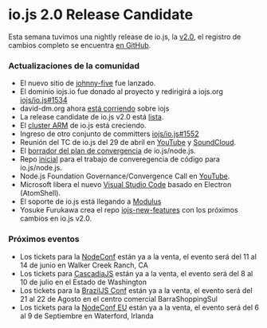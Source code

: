 # io.js 2.0 Release Candidate
Esta semana tuvimos una nightly release de io.js, la [v2.0](https://iojs.org/download/nightly/v2.0.0-nightly20150501b4ad5d7050/), el registro de cambios completo se encuentra [en GitHub](https://github.com/iojs/io.js/blob/v1.x/CHANGELOG.md).

### Actualizaciones de la comunidad

* El nuevo sitio de [johnny-five](http://johnny-five.io/) fue lanzado.
* El dominio iojs.io fue donado al proyecto y redirigirá a iojs.org [iojs/io.js#1534](https://github.com/iojs/io.js/issues/1534)
* david-dm.org ahora [está corriendo](https://twitter.com/_alanshaw/status/592855646124531713) sobre iojs
* La release candidate de io.js v2.0 está [lista](https://iojs.org/download/nightly/v2.0.0-nightly20150501b4ad5d7050/).
* El [cluster ARM](https://twitter.com/rvagg/status/593226114992087041) de io.js está creciendo.
* Ingreso de otro conjunto de committers [iojs/io.js#1552](https://github.com/iojs/io.js/issues/1552)
* Reunión del TC de io.js del 29 de abril en [YouTube](https://www.youtube.com/watch?v=-e675TT4WEA) y [SoundCloud](https://twitter.com/dotproto/status/594145574204510208).
* El [borrador del plan de convergencia](https://github.com/jasnell/dev-policy/blob/master/convergence.md) de io.js/node.js.
* Repo [inicial](https://github.com/jasnell/node.js-convergence) para el trabajo de converegencia de código para io.js/node.js.
* Node.js Foundation Governance/Convergence Call en [YouTube](https://www.youtube.com/watch?v=u9h0s3YtNAU).
* Microsoft libera el nuevo [Visual Studio Code](https://code.visualstudio.com/) basado en Electron (AtomShell).
* El soporte de io.js está llegando a [Modulus](http://blog.modulus.io/upcoming-updates-for-nodejs-applications)
* Yosuke Furukawa crea el repo [iojs-new-features](https://github.com/yosuke-furukawa/iojs-new-features) con los próximos cambios en io.js v2.0.

### Próximos eventos

* Los tickets para la [NodeConf](http://nodeconf.com/) están ya a la venta, el evento será del 11 al 14 de junio en Walker Creek Ranch, CA
* Los tickets para [CascadiaJS](http://2015.cascadiajs.com/) están ya a la venta, el evento será del 8 al 10 de julio en el Estado de Washington
* Los tickets para la [BrazilJS Conf](http://braziljs.com.br/) están ya a la venta, el evento será del 21 al 22 de Agosto en el centro comercial BarraShoppingSul
* Los tickets para la [NodeConf EU](http://nodeconf.eu/) están ya a la venta, el evento será del 6 al 9 de Septiembre en Waterford, Irlanda
